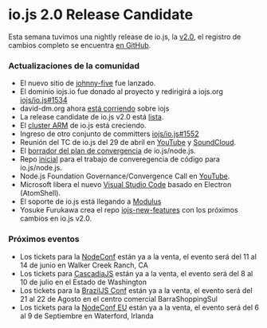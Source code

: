 # io.js 2.0 Release Candidate
Esta semana tuvimos una nightly release de io.js, la [v2.0](https://iojs.org/download/nightly/v2.0.0-nightly20150501b4ad5d7050/), el registro de cambios completo se encuentra [en GitHub](https://github.com/iojs/io.js/blob/v1.x/CHANGELOG.md).

### Actualizaciones de la comunidad

* El nuevo sitio de [johnny-five](http://johnny-five.io/) fue lanzado.
* El dominio iojs.io fue donado al proyecto y redirigirá a iojs.org [iojs/io.js#1534](https://github.com/iojs/io.js/issues/1534)
* david-dm.org ahora [está corriendo](https://twitter.com/_alanshaw/status/592855646124531713) sobre iojs
* La release candidate de io.js v2.0 está [lista](https://iojs.org/download/nightly/v2.0.0-nightly20150501b4ad5d7050/).
* El [cluster ARM](https://twitter.com/rvagg/status/593226114992087041) de io.js está creciendo.
* Ingreso de otro conjunto de committers [iojs/io.js#1552](https://github.com/iojs/io.js/issues/1552)
* Reunión del TC de io.js del 29 de abril en [YouTube](https://www.youtube.com/watch?v=-e675TT4WEA) y [SoundCloud](https://twitter.com/dotproto/status/594145574204510208).
* El [borrador del plan de convergencia](https://github.com/jasnell/dev-policy/blob/master/convergence.md) de io.js/node.js.
* Repo [inicial](https://github.com/jasnell/node.js-convergence) para el trabajo de converegencia de código para io.js/node.js.
* Node.js Foundation Governance/Convergence Call en [YouTube](https://www.youtube.com/watch?v=u9h0s3YtNAU).
* Microsoft libera el nuevo [Visual Studio Code](https://code.visualstudio.com/) basado en Electron (AtomShell).
* El soporte de io.js está llegando a [Modulus](http://blog.modulus.io/upcoming-updates-for-nodejs-applications)
* Yosuke Furukawa crea el repo [iojs-new-features](https://github.com/yosuke-furukawa/iojs-new-features) con los próximos cambios en io.js v2.0.

### Próximos eventos

* Los tickets para la [NodeConf](http://nodeconf.com/) están ya a la venta, el evento será del 11 al 14 de junio en Walker Creek Ranch, CA
* Los tickets para [CascadiaJS](http://2015.cascadiajs.com/) están ya a la venta, el evento será del 8 al 10 de julio en el Estado de Washington
* Los tickets para la [BrazilJS Conf](http://braziljs.com.br/) están ya a la venta, el evento será del 21 al 22 de Agosto en el centro comercial BarraShoppingSul
* Los tickets para la [NodeConf EU](http://nodeconf.eu/) están ya a la venta, el evento será del 6 al 9 de Septiembre en Waterford, Irlanda
